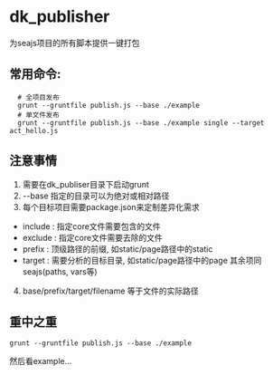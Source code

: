 # dk_publisher
  为seajs项目的所有脚本提供一键打包

## 常用命令:
``` shell
  # 全项目发布
  grunt --gruntfile publish.js --base ./example
  # 单文件发布
  grunt --gruntfile publish.js --base ./example single --target act_hello.js
```


## 注意事情
1. 需要在dk_publiser目录下启动grunt
2. --base 指定的目录可以为绝对或相对路径
3. 每个目标项目需要package.json来定制差异化需求
* include : 指定core文件需要包含的文件
* exclude : 指定core文件需要去除的文件
* prefix  : 顶级路径的前缀, 如static/page路径中的static
* target  : 需要分析的目标目录, 如static/page路径中的page
其余项同seajs(paths, vars等)
4. base/prefix/target/filename 等于文件的实际路径

## 重中之重
``` shell
grunt --gruntfile publish.js --base ./example
```
然后看example...


